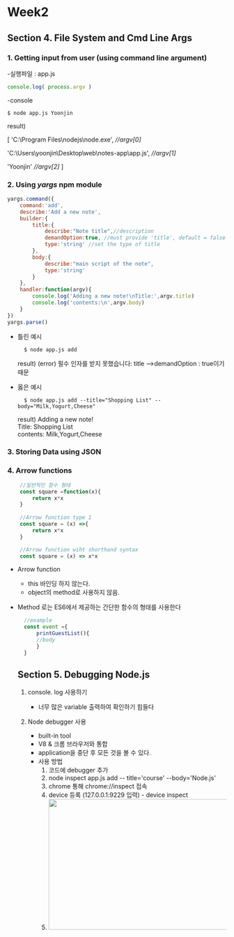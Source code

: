 # Week2
## Section 4. File System and Cmd Line Args


### 1. Getting input from user (using command line argument)


-실행파일 : app.js

```javascript
console.log( process.argv )
```

   

 -console
	
    $ node app.js Yoonjin
  result)
  
[ 'C:\\Program Files\\nodejs\\node.exe',     *//argv[0]*
 
 'C:\\Users\\yoonjin\\Desktop\\web\\notes-app\\app.js',   *//argv[1]*
  
 'Yoonjin'	*//argv[2]*
 ]   


 
### 2. Using  *yargs*  npm module
```javascript
yargs.command({
    command:'add',
    describe:'Add a new note',
    builder:{
        title:{
            describe:"Note title",//description
            demandOption:true, //must provide 'title', default = false
            type:'string' //set the type of title
        },
        body:{
            describe:"main script of the note",
            type:'string'
        }
    },
    handler:function(argv){
        console.log('Adding a new note!\nTitle:',argv.title)
        console.log('contents:\n',argv.body)
    }
})
yargs.parse()
```
+ 틀린 예시
		
		$ node app.js add
	result) (error) 필수 인자를 받지 못했습니다: title -->demandOption : true이기 때문
+ 옳은 예시

		$ node app.js add --title="Shopping List" --body="Milk,Yogurt,Cheese"

	result)
   			 Adding a new note!   
			Title: Shopping List   
			contents: Milk,Yogurt,Cheese

### 3. Storing Data using JSON
### 4. Arrow functions
```javascript
    //일반적인 함수 형태
    const square =function(x){
		return x*x
    }
    
    //Arrow function type 1
    const square = (x) =>{
    	return x*x
    }

    //Arrow function wiht shorthand syntax
    const square = (x) => x*x
```
+ Arrow function
	- this 바인딩 하지 않는다.
	- object의 method로 사용하지 않음.
	
+ Method 로는 ES6에서 제공하는 간단한 함수의 형태를 사용한다

  ```javascript
  	//example
    const event ={
    	printGuestList(){
     	//body
     	}
    }
    ```
    ## Section 5. Debugging Node.js
    1. console. log 사용하기
   		- 너무 많은 variable 출력하여 확인하기 힘들다
    
    2. Node debugger 사용
    
    	- built-in tool
    	- V8 & 크롬 브라우저와 통합 
		- application을 중단 후 모든 것을 볼 수 있다.
        - 사용 방법
   	  	  1. 코드에 debugger 추가
   		  2. node inspect app.js add -- title='course' --body='Node.js'
   		  3. chrome 통해 chrome://inspect 접속
   		  4.  device 등록 (127.0.0.1:9229 입력) - device inspect
   		  5.  <img src="./img/debugging.PNG" width="450px" height="300px"  ></img>
        
      


